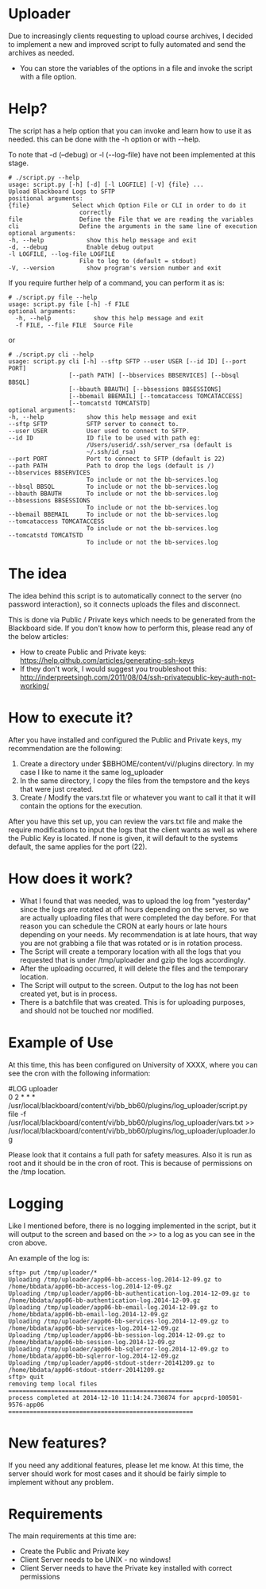 Uploader
=========
Due to increasingly clients requesting to upload course archives, I decided to implement a new and improved script to fully automated and send the archives as needed.

* You can store the variables of the options in a file and invoke the script with a file option.

Help?
===========
The script has a help option that you can invoke and learn how to use it as needed. this can be done with the -h option or with --help.

To note that -d (–debug) or -l (--log-file) have not been implemented at this stage.

    # ./script.py --help
    usage: script.py [-h] [-d] [-l LOGFILE] [-V] {file} ...
    Upload Blackboard Logs to SFTP
    positional arguments:
    {file}            Select which Option File or CLI in order to do it
                        correctly
    file                Define the File that we are reading the variables
    cli                 Define the arguments in the same line of execution
    optional arguments:
    -h, --help            show this help message and exit
    -d, --debug           Enable debug output
    -l LOGFILE, --log-file LOGFILE
                        File to log to (default = stdout)
    -V, --version         show program's version number and exit

If you require further help of a command, you can perform it as is:

    # ./script.py file --help
    usage: script.py file [-h] -f FILE
    optional arguments:
      -h, --help            show this help message and exit
      -f FILE, --file FILE  Source File

or

    # ./script.py cli --help
    usage: script.py cli [-h] --sftp SFTP --user USER [--id ID] [--port PORT]
                     [--path PATH] [--bbservices BBSERVICES] [--bbsql BBSQL]
                     [--bbauth BBAUTH] [--bbsessions BBSESSIONS]
                     [--bbemail BBEMAIL] [--tomcataccess TOMCATACCESS]
                     [--tomcatstd TOMCATSTD]
    optional arguments:
    -h, --help            show this help message and exit
    --sftp SFTP           SFTP server to connect to.
    --user USER           User used to connect to SFTP.
    --id ID               ID file to be used with path eg:
                          /Users/userid/.ssh/server_rsa (default is
                          ~/.ssh/id_rsa)
    --port PORT           Port to connect to SFTP (default is 22)
    --path PATH           Path to drop the logs (default is /)
    --bbservices BBSERVICES
                          To include or not the bb-services.log
    --bbsql BBSQL         To include or not the bb-services.log
    --bbauth BBAUTH       To include or not the bb-services.log
    --bbsessions BBSESSIONS
                          To include or not the bb-services.log
    --bbemail BBEMAIL     To include or not the bb-services.log
    --tomcataccess TOMCATACCESS
                          To include or not the bb-services.log
    --tomcatstd TOMCATSTD
                          To include or not the bb-services.log

The idea
============
The idea behind this script is to automatically connect to the server (no password interaction), so it connects uploads the files and disconnect.

This is done via Public / Private keys which needs to be generated from the Blackboard side. 
If you don't know how to perform this, please read any of the below articles:
* How to create Public and Private keys: https://help.github.com/articles/generating-ssh-keys
* If they don't work, I would suggest you troubleshoot this: http://inderpreetsingh.com/2011/08/04/ssh-privatepublic-key-auth-not-working/

How to execute it?
=================
After you have installed and configured the Public and Private keys, my recommendation are the following:

1. Create a directory under $BBHOME/content/vi/<schema>/plugins directory. In my case I like to name it the same log_uploader
2. In the same directory, I copy the files from the tempstore and the keys that were just created.
3. Create / Modify the vars.txt file or whatever you want to call it that it will contain the options for the execution.

After you have this set up, you can review the vars.txt file and make the require modifications to input the logs that the client wants as well as where the Public Key is located. If none is given, it will default to the systems default, the same applies for the port (22).

How does it work?
=================
* What I found that was needed, was to upload the log from "yesterday" since the logs are rotated at off hours depending on the server, so we are actually uploading files that were completed the day before. For that reason you can schedule the CRON at early hours or late hours depending on your needs. My recommendation is at late hours, that way you are not grabbing a file that was rotated or is in rotation process.
* The Script will create a temporary location with all the logs that you requested that is under /tmp/uploader and gzip the logs accordingly.
* After the uploading occurred, it will delete the files and the temporary location.
* The Script will output to the screen. Output to the log has not been created yet, but is in process.
* There is a batchfile that was created. This is for uploading purposes, and should not be touched nor modified.

Example of Use
===============

At this time, this has been configured on University of XXXX, where you can see the cron with the following information:

#LOG uploader  
0 2 * * * /usr/local/blackboard/content/vi/bb_bb60/plugins/log_uploader/script.py file -f /usr/local/blackboard/content/vi/bb_bb60/plugins/log_uploader/vars.txt >> /usr/local/blackboard/content/vi/bb_bb60/plugins/log_uploader/uploader.log

Please look that it contains a full path for safety measures. Also it is run as root and it should be in the cron of root. This is because of permissions on the /tmp location.

Logging
==========

Like I mentioned before, there is no logging implemented in the script, but it will  output to the screen and based on the >> to a log as you can see in the cron above.

An example of the log is:

    sftp> put /tmp/uploader/*
    Uploading /tmp/uploader/app06-bb-access-log.2014-12-09.gz to /home/bbdata/app06-bb-access-log.2014-12-09.gz
    Uploading /tmp/uploader/app06-bb-authentication-log.2014-12-09.gz to /home/bbdata/app06-bb-authentication-log.2014-12-09.gz
    Uploading /tmp/uploader/app06-bb-email-log.2014-12-09.gz to /home/bbdata/app06-bb-email-log.2014-12-09.gz
    Uploading /tmp/uploader/app06-bb-services-log.2014-12-09.gz to /home/bbdata/app06-bb-services-log.2014-12-09.gz
    Uploading /tmp/uploader/app06-bb-session-log.2014-12-09.gz to /home/bbdata/app06-bb-session-log.2014-12-09.gz
    Uploading /tmp/uploader/app06-bb-sqlerror-log.2014-12-09.gz to /home/bbdata/app06-bb-sqlerror-log.2014-12-09.gz
    Uploading /tmp/uploader/app06-stdout-stderr-20141209.gz to /home/bbdata/app06-stdout-stderr-20141209.gz
    sftp> quit
    removing temp local files
    ====================================================
    process completed at 2014-12-10 11:14:24.730874 for apcprd-100501-9576-app06
    ====================================================

New features?
==============

If you need any additional features, please let me know. At this time, the server should work for most cases and it should be fairly simple to implement without any problem.

Requirements
=============

The main requirements at this time are:
* Create the Public and Private key
* Client Server needs to be UNIX - no windows!
* Client Server needs to have the Private key installed with correct permissions
